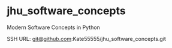 # jhu_software_concepts
Modern Software Concepts in Python

SSH URL: git@github.com:Kate55555/jhu_software_concepts.git